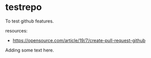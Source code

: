 # testrepo
To test github features.

resources:
- https://opensource.com/article/19/7/create-pull-request-github

Adding some text here.

